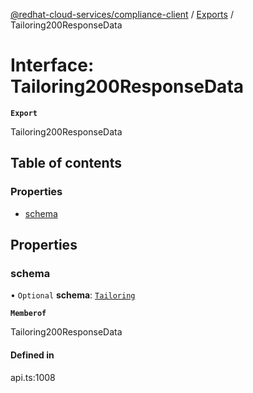 [@redhat-cloud-services/compliance-client](../README.md) / [Exports](../modules.md) / Tailoring200ResponseData

# Interface: Tailoring200ResponseData

**`Export`**

Tailoring200ResponseData

## Table of contents

### Properties

- [schema](Tailoring200ResponseData.md#schema)

## Properties

### schema

• `Optional` **schema**: [`Tailoring`](Tailoring.md)

**`Memberof`**

Tailoring200ResponseData

#### Defined in

api.ts:1008
